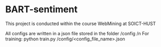 # BART-sentiment
This project is conducted within the course WebMining at SOICT-HUST

All configs are written in a json file stored in the folder /config /n
For training: python train.py /config/<config_file_name>.json
